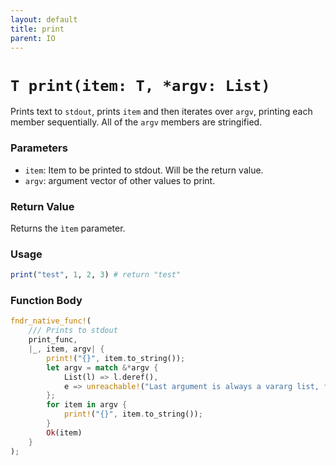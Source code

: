 ```yaml
---
layout: default
title: print
parent: IO
---
```


# `T print(item: T, *argv: List)`
Prints text to `stdout`, prints `item` and then iterates over `argv`, printing each member sequentially. All of the `argv` members are stringified.

### Parameters
- `item`: Item to be printed to stdout.  Will be the return value.
- `argv`: argument vector of other values to print. 

### Return Value
Returns the `ìtem` parameter.

### Usage
```r
print("test", 1, 2, 3) # return "test"
```

### Function Body
```rust
fndr_native_func!(
    /// Prints to stdout
    print_func,
    |_, item, argv| {
        print!("{}", item.to_string());
        let argv = match &*argv {
            List(l) => l.deref(),
            e => unreachable!("Last argument is always a vararg list, found: {:?}", e),
        };
        for item in argv {
            print!("{}", item.to_string());
        }
        Ok(item)
    }
);
```